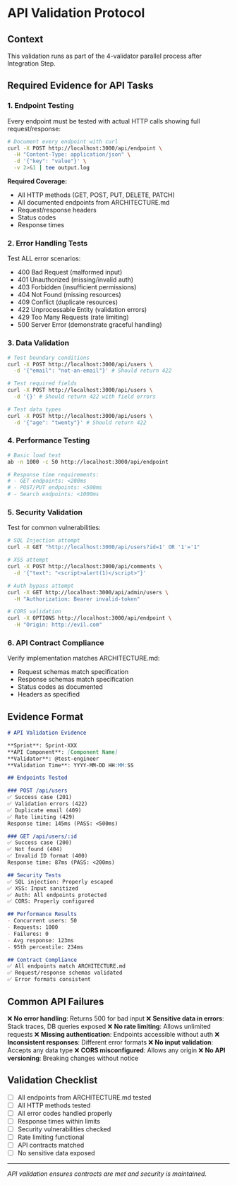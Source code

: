 # API Validation Protocol

## Context
This validation runs as part of the 4-validator parallel process after Integration Step.

## Required Evidence for API Tasks

### 1. Endpoint Testing
Every endpoint must be tested with actual HTTP calls showing full request/response:

```bash
# Document every endpoint with curl
curl -X POST http://localhost:3000/api/endpoint \
  -H "Content-Type: application/json" \
  -d '{"key": "value"}' \
  -v 2>&1 | tee output.log
```

**Required Coverage:**
- All HTTP methods (GET, POST, PUT, DELETE, PATCH)
- All documented endpoints from ARCHITECTURE.md
- Request/response headers
- Status codes
- Response times

### 2. Error Handling Tests
Test ALL error scenarios:
- 400 Bad Request (malformed input)
- 401 Unauthorized (missing/invalid auth)
- 403 Forbidden (insufficient permissions)
- 404 Not Found (missing resources)
- 409 Conflict (duplicate resources)
- 422 Unprocessable Entity (validation errors)
- 429 Too Many Requests (rate limiting)
- 500 Server Error (demonstrate graceful handling)

### 3. Data Validation
```bash
# Test boundary conditions
curl -X POST http://localhost:3000/api/users \
  -d '{"email": "not-an-email"}' # Should return 422

# Test required fields
curl -X POST http://localhost:3000/api/users \
  -d '{}' # Should return 422 with field errors

# Test data types
curl -X POST http://localhost:3000/api/users \
  -d '{"age": "twenty"}' # Should return 422
```

### 4. Performance Testing
```bash
# Basic load test
ab -n 1000 -c 50 http://localhost:3000/api/endpoint

# Response time requirements:
# - GET endpoints: <200ms
# - POST/PUT endpoints: <500ms
# - Search endpoints: <1000ms
```

### 5. Security Validation
Test for common vulnerabilities:
```bash
# SQL Injection attempt
curl -X GET "http://localhost:3000/api/users?id=1' OR '1'='1"

# XSS attempt
curl -X POST http://localhost:3000/api/comments \
  -d '{"text": "<script>alert(1)</script>"}'

# Auth bypass attempt
curl -X GET http://localhost:3000/api/admin/users \
  -H "Authorization: Bearer invalid-token"

# CORS validation
curl -X OPTIONS http://localhost:3000/api/endpoint \
  -H "Origin: http://evil.com"
```

### 6. API Contract Compliance
Verify implementation matches ARCHITECTURE.md:
- Request schemas match specification
- Response schemas match specification
- Status codes as documented
- Headers as specified

## Evidence Format

```markdown
# API Validation Evidence

**Sprint**: Sprint-XXX
**API Component**: [Component Name]
**Validator**: @test-engineer
**Validation Time**: YYYY-MM-DD HH:MM:SS

## Endpoints Tested

### POST /api/users
✅ Success case (201)
✅ Validation errors (422)
✅ Duplicate email (409)
✅ Rate limiting (429)
Response time: 145ms (PASS: <500ms)

### GET /api/users/:id
✅ Success case (200)
✅ Not found (404)
✅ Invalid ID format (400)
Response time: 87ms (PASS: <200ms)

## Security Tests
✅ SQL injection: Properly escaped
✅ XSS: Input sanitized
✅ Auth: All endpoints protected
✅ CORS: Properly configured

## Performance Results
- Concurrent users: 50
- Requests: 1000
- Failures: 0
- Avg response: 123ms
- 95th percentile: 234ms

## Contract Compliance
✅ All endpoints match ARCHITECTURE.md
✅ Request/response schemas validated
✅ Error formats consistent
```

## Common API Failures

❌ **No error handling**: Returns 500 for bad input
❌ **Sensitive data in errors**: Stack traces, DB queries exposed
❌ **No rate limiting**: Allows unlimited requests
❌ **Missing authentication**: Endpoints accessible without auth
❌ **Inconsistent responses**: Different error formats
❌ **No input validation**: Accepts any data type
❌ **CORS misconfigured**: Allows any origin
❌ **No API versioning**: Breaking changes without notice

## Validation Checklist

- [ ] All endpoints from ARCHITECTURE.md tested
- [ ] All HTTP methods tested
- [ ] All error codes handled properly
- [ ] Response times within limits
- [ ] Security vulnerabilities checked
- [ ] Rate limiting functional
- [ ] API contracts matched
- [ ] No sensitive data exposed

---
*API validation ensures contracts are met and security is maintained.*